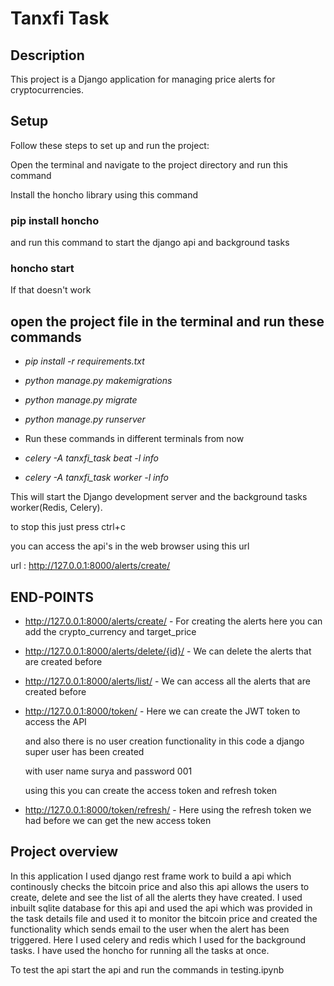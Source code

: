 # Tanxfi Task

## Description
This project is a Django application for managing price alerts for cryptocurrencies.

## Setup
Follow these steps to set up and run the project:

Open the terminal and navigate to the project directory and run this command

Install the honcho library using this command


### **pip install honcho**


and run this command to start the django api and background tasks

### **honcho start**

If that doesn't work


## open the project file in the terminal and run these commands



- *pip install -r requirements.txt*

- *python manage.py makemigrations*

- *python manage.py migrate*

- *python manage.py runserver*

- Run these commands in different terminals from now

- *celery -A tanxfi_task beat -l info*

- *celery -A tanxfi_task worker -l info*




This will start the Django development server and the background tasks worker(Redis, Celery).

to stop this just press ctrl+c

you can access the api's in the web browser using this url

url : http://127.0.0.1:8000/alerts/create/




## END-POINTS

- http://127.0.0.1:8000/alerts/create/ - For creating the alerts here you can add the crypto_currency and target_price

- http://127.0.0.1:8000/alerts/delete/{id}/ - We can delete the alerts that are created before

- http://127.0.0.1:8000/alerts/list/ - We can access all the alerts that are created before

- http://127.0.0.1:8000/token/ - Here we can create the JWT token to access the API

  and also there is no user creation functionality in this code a django super user has been created 

  with user name surya and password 001

  using this you can create the access token and refresh token

- http://127.0.0.1:8000/token/refresh/ - Here using the refresh token we had before we can get the new access token





## Project overview

In this application I used django rest frame work to build a api which continously checks the bitcoin price and also this api allows the users to create, delete and see the list of all the alerts they have created. I used inbuilt sqlite database for this api and used the api which was provided in the task details file and used it to monitor the bitcoin price and created the functionality which sends email to the user when the alert has been triggered. Here I used celery and redis which I used for the background tasks. I have used the honcho for running all the tasks at once.

To test the api start the api and run the commands in testing.ipynb